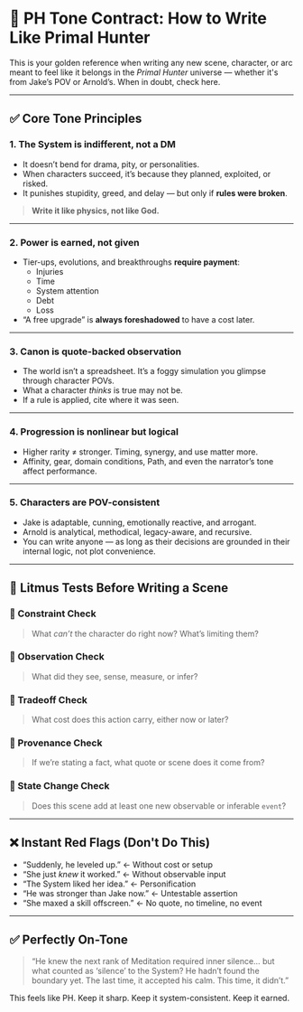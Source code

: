 # 📜 PH Tone Contract: How to Write Like Primal Hunter

This is your golden reference when writing any new scene, character, or arc meant to feel like it belongs in the *Primal Hunter* universe — whether it's from Jake’s POV or Arnold’s. When in doubt, check here.

---

## ✅ Core Tone Principles

### 1. The System is **indifferent**, not a DM
- It doesn’t bend for drama, pity, or personalities.
- When characters succeed, it’s because they planned, exploited, or risked.
- It punishes stupidity, greed, and delay — but only if **rules were broken**.

> **Write it like physics, not like God.**

---

### 2. Power is **earned**, not given
- Tier-ups, evolutions, and breakthroughs **require payment**:
  - Injuries
  - Time
  - System attention
  - Debt
  - Loss
- “A free upgrade” is **always foreshadowed** to have a cost later.

---

### 3. Canon is **quote-backed observation**
- The world isn’t a spreadsheet. It’s a foggy simulation you glimpse through character POVs.
- What a character *thinks* is true may not be.
- If a rule is applied, cite where it was seen.

---

### 4. Progression is **nonlinear but logical**
- Higher rarity ≠ stronger. Timing, synergy, and use matter more.
- Affinity, gear, domain conditions, Path, and even the narrator’s tone affect performance.

---

### 5. Characters are **POV-consistent**
- Jake is adaptable, cunning, emotionally reactive, and arrogant.
- Arnold is analytical, methodical, legacy-aware, and recursive.
- You can write anyone — as long as their decisions are grounded in their internal logic, not plot convenience.

---

## 🧠 Litmus Tests Before Writing a Scene

### 🧪 Constraint Check
> What *can’t* the character do right now? What’s limiting them?

### 📏 Observation Check
> What did they see, sense, measure, or infer?

### 💸 Tradeoff Check
> What cost does this action carry, either now or later?

### 📜 Provenance Check
> If we’re stating a fact, what quote or scene does it come from?

### 🔬 State Change Check
> Does this scene add at least one new observable or inferable `event`?

---

## ❌ Instant Red Flags (Don't Do This)

- “Suddenly, he leveled up.” ← Without cost or setup
- “She just *knew* it worked.” ← Without observable input
- “The System liked her idea.” ← Personification
- “He was stronger than Jake now.” ← Untestable assertion
- “She maxed a skill offscreen.” ← No quote, no timeline, no event

---

## ✅ Perfectly On-Tone

> “He knew the next rank of Meditation required inner silence… but what counted as ‘silence’ to the System? He hadn’t found the boundary yet. The last time, it accepted his calm. This time, it didn’t.”

This feels like PH. Keep it sharp. Keep it system-consistent. Keep it earned.

